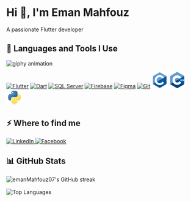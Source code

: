 <h1>Hi 👋, I'm Eman Mahfouz</h1>
<p>A passionate Flutter developer</p>

<h2>🚀 Languages and Tools I Use</h2>

<img src="https://github.com/emanMahfouz07/emanMahfouz07/assets/91251019/23b932d7-d64c-4ebc-a931-94a708171c96" width="200" alt="giphy animation" />

<p>
  <a href="https://flutter.dev/" target="_blank"><img src="https://www.vectorlogo.zone/logos/flutterio/flutterio-icon.svg" alt="Flutter" width="42" height="42"/></a>
  <a href="https://dart.dev/" target="_blank"><img src="https://www.vectorlogo.zone/logos/dartlang/dartlang-icon.svg" alt="Dart" width="42" height="42"/></a>
  <a href="https://www.microsoft.com/en-us/sql-server" target="_blank"><img src="https://www.svgrepo.com/show/303229/microsoft-sql-server-logo.svg" alt="SQL Server" width="42" height="42"/></a>
  <a href="https://firebase.google.com/" target="_blank"><img src="https://www.vectorlogo.zone/logos/firebase/firebase-icon.svg" alt="Firebase" width="42" height="42"/></a>
  <a href="https://figma.com/" target="_blank"><img src="https://www.vectorlogo.zone/logos/figma/figma-icon.svg" alt="Figma" width="42" height="42"/></a>
  <a href="https://git-scm.com/" target="_blank"><img src="https://www.vectorlogo.zone/logos/git-scm/git-scm-icon.svg" alt="Git" width="42" height="42"/></a>
  <a href="https://en.wikipedia.org/wiki/C_(programming_language)" target="_blank"><img src="https://raw.githubusercontent.com/devicons/devicon/master/icons/c/c-original.svg" alt="C" width="42" height="42"/></a>
  <a href="https://en.wikipedia.org/wiki/C%2B%2B" target="_blank"><img src="https://raw.githubusercontent.com/devicons/devicon/master/icons/cplusplus/cplusplus-original.svg" alt="C++" width="42" height="42"/></a>
  <a href="https://www.python.org/" target="_blank"><img src="https://raw.githubusercontent.com/devicons/devicon/master/icons/python/python-original.svg" alt="Python" width="42" height="42"/></a>
</p>

<h2>⚡️ Where to find me</h2>

<p>
  <a href="https://www.linkedin.com/in/eman-mahfouz-2b7463243/" target="_blank">
    <img src="https://img.shields.io/badge/LinkedIn-blue?style=for-the-badge&logo=linkedin&logoColor=white" alt="LinkedIn"/>
  </a>
  <a href="https://www.facebook.com/emanmahfouz144" target="_blank">
    <img src="https://img.shields.io/badge/Facebook-0866ff?style=for-the-badge&logo=facebook&logoColor=white" alt="Facebook"/>
  </a>
</p>

<h2>📊 GitHub Stats</h2>

<p>
  <img align="center" src="https://github-readme-streak-stats.herokuapp.com/?user=emanMahfouz07&theme=default" alt="emanMahfouz07's GitHub streak" />
</p>
<p>
  <img align="center" src="https://github-readme-stats.vercel.app/api/top-langs?username=emanMahfouz07&show_icons=true&locale=en&layout=compact" alt="Top Languages" />
</p>
